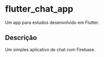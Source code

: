 # flutter_chat_app

Um app para estudos desenvolvido em Flutter.

## Descrição

Um simples aplicativo de chat com Firebase.
